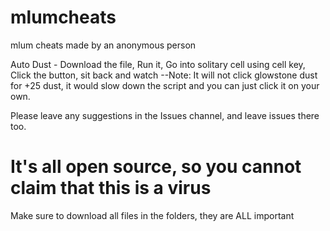 # mlumcheats
mlum cheats made by an anonymous person

Auto Dust - Download the file, Run it, Go into solitary cell using cell key, Click the button, sit back and watch
--Note: It will not click glowstone dust for +25 dust, it would slow down the script and you can just click it on your own.

Please leave any suggestions in the Issues channel, and leave issues there too.

# It's all open source, so you cannot claim that this is a virus
Make sure to download all files in the folders, they are ALL important
